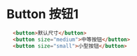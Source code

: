 # Button 按钮1

``` html
  <button>默认尺寸</button>
  <button size="medium">中等按钮</button>
  <button size="small">小型按钮</button>
```